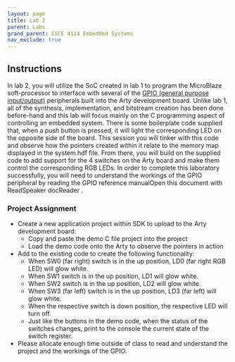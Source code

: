 ```yaml
---
layout: page
title: Lab 2
parent: Labs
grand_parent: CSCE 4114 Embedded Systems
nav_exclude: true
---
```


## Instructions
In lab 2, you will utilize the SoC created in lab 1 to program the MicroBlaze soft-processor to interface with several of the [GPIO (general purpose input/output)](main/classes/_modules/csce-4114/data-sheets/axi-gpio.pdf) peripherals built into the Arty development board. Unlike lab 1, all of the synthesis, implementation, and bitstream creation has been done before-hand and this lab will focus mainly on the C programming aspect of controlling an embedded system. There is some boilerplate code supplied that, when a push button is pressed, it will light the corresponding LED on the opposite side of the board. This session you will tinker with this code and observe how the pointers created within it relate to the memory map displayed in the  system.hdf file. From there, you will build on the supplied code to add support for the 4 switches on the Arty board and make them control the corresponding RGB LEDs. In order to complete this laboratory successfully, you will need to understand the workings of the GPIO peripheral by reading the  GPIO reference manualOpen this document with ReadSpeaker docReader .
### Project Assignment
- Create a new application project within SDK to upload to the Arty development board:
  - Copy and paste the demo C file project into the project
  - Load the demo code onto the Arty to observe the pointers in action 
- Add to the existing code to create the following functionality:
  - When SW0 (far right) switch is in the up position, LD0 (far right RGB LED) will glow white.
  - When SW1 switch is in the up position, LD1 will glow white.
  - When SW2 switch is in the up position, LD2 will glow white.
  - When SW3 (far left) switch is in the up position, LD3 (far left) will glow white.
  - When the respective switch is down position, the respective LED will turn off.
  - Just like the buttons in the demo code, when the status of the switches changes, print to the console the current state of the switch register. 
- Please allocate enough time outside of class to read and understand the project and the workings of the GPIO.

